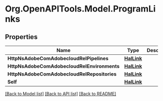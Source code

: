# Org.OpenAPITools.Model.ProgramLinks
## Properties

Name | Type | Description | Notes
------------ | ------------- | ------------- | -------------
**HttpNsAdobeComAdobecloudRelPipelines** | [**HalLink**](HalLink.md) |  | [optional] 
**HttpNsAdobeComAdobecloudRelEnvironments** | [**HalLink**](HalLink.md) |  | [optional] 
**HttpNsAdobeComAdobecloudRelRepositories** | [**HalLink**](HalLink.md) |  | [optional] 
**Self** | [**HalLink**](HalLink.md) |  | [optional] 

[[Back to Model list]](../README.md#documentation-for-models) [[Back to API list]](../README.md#documentation-for-api-endpoints) [[Back to README]](../README.md)

